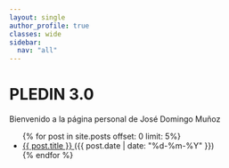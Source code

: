```yaml
---
layout: single
author_profile: true
classes: wide
sidebar:
  nav: "all"
---
```


# PLEDIN 3.0

Bienvenido a la página personal de José Domingo Muñoz

<ul>
  {% for post in site.posts offset: 0 limit: 5%}
    <li>
      <a href="{{ site.baseurl }}{{ post.url }}">
        {{ post.title }}
      </a>
      <samll><time>({{ post.date | date: "%d-%m-%Y" }})</time></small>
    </li>
  {% endfor %}
</ul>
